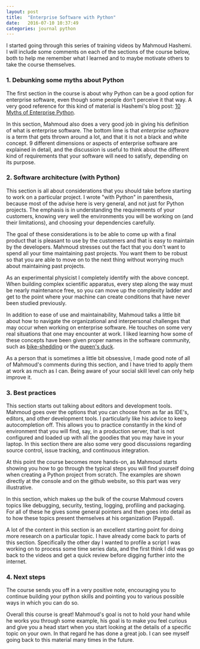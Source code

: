 ```yaml
--- 
layout: post
title:  "Enterprise Software with Python"
date:   2016-07-10 10:37:49
categories: journal python
---
```


I started going through this series of training videos by Mahmoud
Hashemi. I will include some comments on each of the sections of the
course below, both to help me remember what I learned and to maybe
motivate others to take the course themselves.

### 1. Debunking some myths about Python

The first section in the course is about why Python can be a good option for
enterprise software, even though some people don't perceive it that way. A very
good reference for this kind of material is Hashemi's blog post: [10 Myths of
Enterprise
Python](https://www.paypal-engineering.com/2014/12/10/10-myths-of-enterprise-python/).

In this section, Mahmoud also does a very good job in giving his definition of
what is enterprise software. The bottom lime is that *enterprise software* is a
term that gets thrown around a lot, and that it is not a black and white
concept. 9 different dimensions or aspects of enterprise software are explained
in detail, and the discussion is useful to think about the different kind of
requirements that your software will need to satisfy, depending on its purpose.

### 2. Software architecture (with Python)

This section is all about considerations that you should take before
starting to work on a particular project.  I wrote "with Python" in
parenthesis, because most of the advise here is very general, and not
just for Python projects.  The emphasis is in understanding the
requirements of your customers, knowing very well the environments you
will be working on (and their limitations), and choosing your
dependencies carefully.

The goal of these considerations is to be able to come up with a
final product that is pleasant to use by the customers and that is
easy to maintain by the developers.  Mahmoud stresses out the fact
that you don't want to spend all your time maintaining past projects.
You want them to be robust so that you are able to move on to the
next thing without worrying much about maintaining past projects.

As an experimental physicist I completely identify with the above concept.
When building complex scientific apparatus, every step along the way must be
nearly maintenance free, so you can move up the complexity ladder and get to
the point where your machine can create conditions that have never been studied
previously. 

In addition to ease of use and maintainability, Mahmoud talks a
little bit about how to navigate the organizational and interpersonal
challenges that may occur when working on enterprise software.  He touches on
some very real situations that one may encounter at work.  I liked learning how
some of these concepts have been given proper names in the software community,
such as [bike-shedding](https://en.wikipedia.org/wiki/Law_of_triviality) or the
[queen's duck](http://blog.codinghorror.com/new-programming-jargon/).  

As a person that is sometimes a little bit obsessive, I made good note of all
of Mahmoud's comments during this section, and I have tried to apply them at
work as much as I can.  Being aware of your social skill level can only help
improve it. 


### 3. Best practices

This section starts out talking about editors and development tools. Mahmoud
goes over the options that you can choose from as far as IDE's, editors, and
other development tools. I particularly like his advice to keep autocompletion
off.  This allows you to practice constantly in the kind of environment that
you will find, say, in a production server, that is not configured and loaded
up with all the goodies that you may have in your laptop. In this section there
are also some very good discussions regarding source control, issue tracking,
and continuous integration.

At this point the course becomes more hands-on, as Mahmoud starts showing you
how to go through the typical steps you will find yourself doing when creating
a Python project from scratch. The examples are shown directly at the console
and on the github website, so this part was very illustrative.

In this section, which makes up the bulk of the course Mahmoud covers topics
like debugging, security, testing, logging, profiling and packaging.  For all
of these he gives some general pointers and then goes into detail as to how
these topics present themselves at his organization (Paypal).   

A lot of the content in this section is an excellent starting point for doing
more research on a particular topic.  I have already come back to parts of this
section.  Specifically the other day I wanted to profile a script I was working
on to process some time series data, and the first think I did was go back to
the videos and get a quick review before digging further into the internet. 

### 4. Next steps

The course sends you off in a very positive note, encouraging you to continue
building your python skills and pointing you to various possible ways in which
you can do so.

Overall this course is great!  Mahmoud's goal is not to hold your hand while he
works you through some example, his goal is to make you feel curious and give
you a head start when you start looking at the details of a specific topic on
your own.  In that regard he has done a great job.  I can see myself going back
to this material many times in the future. 


